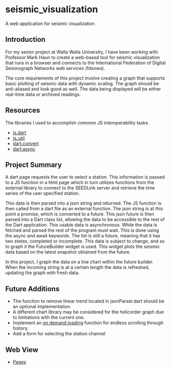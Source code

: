 # seismic_visualization

A web application for seismic visualization

## Introduction

For my senior project at Walla Walla University, I have been working with Professor Mark Haun to create a web-based tool for seismic visualization that runs in a browser and connects to the International Federation of Digital Seismograph Networks web services (fdsnws).

The core requirements of this project involve creating a graph that supports basic plotting of seismic data with dynamic scaling. The graph should be anti-aliased and look good as well. The data being displayed will be either real-time data or archived readings.

## Resources

The libraries I used to accomplish common JS interoperability tasks.

- [js.dart](https://pub.dev/packages/js)
- [js_util](https://pub.dev/packages/js_util)
- [dart.convert](https://pub.dev/packages/convert)
- [dart:async](https://pub.dev/packages/async)

## Project Summary

A dart page requests the user to select a station. This information is passed to a JS function in a html page which in turn utilizes functions from the external library to connect to the SEEDLink server and retrieve the time series of the user specified station.

This data is then parsed into a json string and returned. The JS function is then called from a dart file as an external function. The json string is at this point a promise, which is converted to a future. This json future is then parsed into a Dart class list, allowing the data to be accessible to the rest of the Dart application. This usable data is asynchronous. While the data is fetched and parsed the rest of the program must wait. This is done using the async and await keywords. The list is still a future, meaning that it has two states, completed or incomplete. This data is subject to change, and so to graph it the FutureBuilder widget is used. This widget plots the seismic data based on the latest snapshot obtained from the future.

In this project, I graph the data on a line chart within the future builder. When the incoming string is at a certain length the data is refreshed, updating the graph with fresh data.


## Future Additions

- The function to remove linear trend located in jsonParser.dart should be an optional implementation.
- A different chart library may be considered for the helicorder graph due to limitations with the current one.
- Implement an [on demand loading](https://help.syncfusion.com/flutter/cartesian-charts/on-demand-loading) function for endless scrolling through history.
- Add a form for selecting the station channel

## Web View

- [Pages](https://owen-hoffman.github.io/#/)